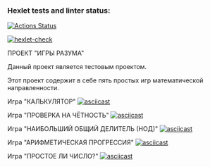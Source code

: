 ### Hexlet tests and linter status:
[![Actions Status](https://github.com/trunsib/python-project-49/actions/workflows/hexlet-check.yml/badge.svg)](https://github.com/trunsib/python-project-49/actions)

[![hexlet-check](https://github.com/trunsib/python-project-49/actions/workflows/hexlet-check.yml/badge.svg)](https://github.com/trunsib/python-project-49/actions/workflows/hexlet-check.yml)

ПРОЕКТ "ИГРЫ РАЗУМА"

Данный проект является тестовым проектом.

Этот проект содержит в себе пять простых игр математической направленности.

Игра "КАЛЬКУЛЯТОР"
[![asciicast](https://asciinema.org/a/sLJv5TLdQBTwdwnQdyFtuosvh.svg)](https://asciinema.org/a/sLJv5TLdQBTwdwnQdyFtuosvh)

Игра "ПРОВЕРКА НА ЧЁТНОСТЬ"
[![asciicast](https://asciinema.org/a/xpW5LRE76stwEq9tuIDEzOsVQ.svg)](https://asciinema.org/a/xpW5LRE76stwEq9tuIDEzOsVQ)

Игра "НАИБОЛЬШИЙ ОБЩИЙ ДЕЛИТЕЛЬ (НОД)"
[![asciicast](https://asciinema.org/a/xiVfkJwXBD1wey2GYyVMpcWvD.svg)](https://asciinema.org/a/xiVfkJwXBD1wey2GYyVMpcWvD)

Игра "АРИФМЕТИЧЕСКАЯ ПРОГРЕССИЯ"
[![asciicast](https://asciinema.org/a/IZzD7e5Ui5YhkNFydG9WI9T0F.svg)](https://asciinema.org/a/IZzD7e5Ui5YhkNFydG9WI9T0F)

Игра "ПРОСТОЕ ЛИ ЧИСЛО?"
[![asciicast](https://asciinema.org/a/XNpOZkl8kVMJQZaeIbMsvb0Id.svg)](https://asciinema.org/a/XNpOZkl8kVMJQZaeIbMsvb0Id)
